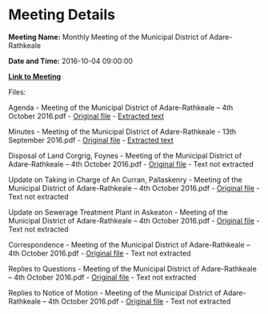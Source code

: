 # Meeting Details

**Meeting Name:** Monthly Meeting of the Municipal District of Adare-Rathkeale

**Date and Time:** 2016-10-04 09:00:00

**[Link to Meeting](https://www.limerick.ie/council/whats-on/monthly-meeting-municipal-district-adare-rathkeale-7)**

Files: 

Agenda - Meeting of the Municipal District of Adare-Rathkeale – 4th October 2016.pdf - [Original file](https://beta.limerick.ie/sites/default/files/media/documents/2017-04/00_agenda_4th_october2c_2016.pdf) - [Extracted text](./Agenda%20-%20Meeting%20of%20the%20Municipal%20District%20of%C2%A0Adare-Rathkeale%20%E2%80%93%204th%20October%202016.md)

Minutes - Meeting of the Municipal District of Adare-Rathkeale - 13th September 2016.pdf - [Original file](https://beta.limerick.ie/sites/default/files/media/documents/2017-04/02_minutes_13th_september2c_2016.pdf) - [Extracted text](./Minutes%20-%20Meeting%20of%20the%20Municipal%20District%20of%20Adare-Rathkeale%20-%2013th%20September%202016.md)

Disposal of Land Corgrig, Foynes - Meeting of the Municipal District of Adare-Rathkeale – 4th October 2016.pdf - [Original file](https://beta.limerick.ie/sites/default/files/media/documents/2017-04/03_disposal_of_land_corgrig2c_foynes.pdf) - Text not extracted

Update on Taking in Charge of An Curran, Pallaskenry - Meeting of the Municipal District of Adare-Rathkeale – 4th October 2016.pdf - [Original file](https://beta.limerick.ie/sites/default/files/media/documents/2017-04/4_b_update_on_taking_in_charge_of_an_curran2c_pallaskenry.pdf) - Text not extracted

Update on Sewerage Treatment Plant in Askeaton - Meeting of the Municipal District of Adare-Rathkeale – 4th October 2016.pdf - [Original file](https://beta.limerick.ie/sites/default/files/media/documents/2017-04/05_update_on_sewerage_treatment_plant_in_askeaton_0.pdf) - Text not extracted

Correspondence - Meeting of the Municipal District of Adare-Rathkeale – 4th October 2016.pdf - [Original file](https://beta.limerick.ie/sites/default/files/media/documents/2017-04/16_correspondence_updated.pdf) - Text not extracted

Replies to Questions - Meeting of the Municipal District of Adare-Rathkeale – 4th October 2016.pdf - [Original file](https://beta.limerick.ie/sites/default/files/media/documents/2017-04/replies_to_questions_-_meeting_of_the_municipal_district_of_adare-rathkeale_-_4th_october_2016.pdf) - Text not extracted

Replies to Notice of Motion - Meeting of the Municipal District of Adare-Rathkeale – 4th October 2016.pdf - [Original file](https://beta.limerick.ie/sites/default/files/media/documents/2017-04/18_replies_to_notice_of_motion_october_meeting.pdf) - Text not extracted

